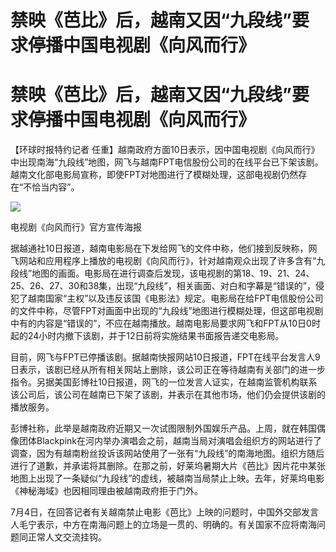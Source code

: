 # 禁映《芭比》后，越南又因“九段线”要求停播中国电视剧《向风而行》

# 禁映《芭比》后，越南又因“九段线”要求停播中国电视剧《向风而行》

【环球时报特约记者
任重】越南政府方面10日表示，因中国电视剧《向风而行》中出现南海“九段线”地图，网飞与越南FPT电信股份公司的在线平台已下架该剧。越南文化部电影局宣称，即使FPT对地图进行了模糊处理，这部电视剧仍然存在“不恰当内容”。

![](https://inews.gtimg.com/om_bt/OanZ91gwZVjWQs2U84ryuWfYjZ20E8AhxLx3SnWW_vs4sAA/1000)

电视剧《向风而行》官方宣传海报

据越通社10日报道，越南电影局在下发给网飞的文件中称，他们接到反映称，网飞网站和应用程序上播放的电视剧《向风而行》，针对越南观众出现了许多含有“九段线”地图的画面。电影局在进行调查后发现，该电视剧的第18、19、21、24、25、26、27、30和38集，出现“九段线”，相关画面、对白和字幕是“错误的”，侵犯了越南国家“主权”以及违反该国《电影法》规定。电影局在给FPT电信股份公司的文件中称，尽管FPT对画面中出现的“九段线”地图进行模糊处理，但这部电视剧中有的内容是“错误的”，不应在越南播放。越南电影局要求网飞和FPT从10日0时起的24小时内撤下该剧，并于12日前将实施结果书面报告递交电影局。

目前，网飞与FPT已停播该剧。据越南快报网站10日报道，FPT在线平台发言人9日表示，该剧已经从所有相关网站上删除，该公司正在等待越南有关部门的进一步指令。另据美国彭博社10日报道，网飞的一位发言人证实，在越南监管机构联系该公司后，该公司在越南已下架了该剧，并表示在其他市场，他们仍会提供该剧的播放服务。

彭博社称，此举是越南政府近期又一次试图限制外国娱乐产品。上周，就在韩国偶像团体Blackpink在河内举办演唱会之前，越南当局对演唱会组织方的网站进行了调查，因为有越南粉丝投诉该网站使用了一张有“九段线”的南海地图。组织方随后进行了道歉，并承诺将其删除。在那之前，好莱坞暑期大片《芭比》因片花中某张地图上出现了一条疑似“九段线”的虚线，被越南当局禁止上映。去年，好莱坞电影《神秘海域》也因相同理由被越南政府拒于门外。

7月4日，在回答记者有关越南禁止电影《芭比》上映的问题时，中国外交部发言人毛宁表示，中方在南海问题上的立场是一贯的、明确的。有关国家不应将南海问题同正常人文交流挂钩。

